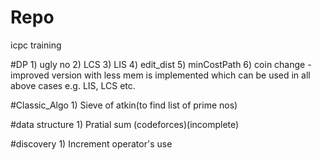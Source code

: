 # Repo
icpc training

#DP
	1) ugly no
	2) LCS
	3) LIS
	4) edit_dist
	5) minCostPath
	6) coin change
	   - improved version with less mem is implemented which can be used
	   in all above cases e.g. LIS, LCS etc.

#Classic_Algo
	1) Sieve of atkin(to find list of prime nos)

#data structure
	1) Pratial sum (codeforces)(incomplete)

#discovery
	1) Increment operator's use
